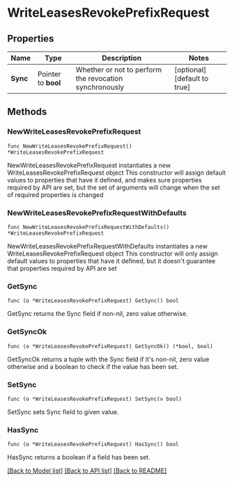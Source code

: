 # WriteLeasesRevokePrefixRequest

## Properties

Name | Type | Description | Notes
------------ | ------------- | ------------- | -------------
**Sync** | Pointer to **bool** | Whether or not to perform the revocation synchronously | [optional] [default to true]

## Methods

### NewWriteLeasesRevokePrefixRequest

`func NewWriteLeasesRevokePrefixRequest() *WriteLeasesRevokePrefixRequest`

NewWriteLeasesRevokePrefixRequest instantiates a new WriteLeasesRevokePrefixRequest object
This constructor will assign default values to properties that have it defined,
and makes sure properties required by API are set, but the set of arguments
will change when the set of required properties is changed

### NewWriteLeasesRevokePrefixRequestWithDefaults

`func NewWriteLeasesRevokePrefixRequestWithDefaults() *WriteLeasesRevokePrefixRequest`

NewWriteLeasesRevokePrefixRequestWithDefaults instantiates a new WriteLeasesRevokePrefixRequest object
This constructor will only assign default values to properties that have it defined,
but it doesn't guarantee that properties required by API are set

### GetSync

`func (o *WriteLeasesRevokePrefixRequest) GetSync() bool`

GetSync returns the Sync field if non-nil, zero value otherwise.

### GetSyncOk

`func (o *WriteLeasesRevokePrefixRequest) GetSyncOk() (*bool, bool)`

GetSyncOk returns a tuple with the Sync field if it's non-nil, zero value otherwise
and a boolean to check if the value has been set.

### SetSync

`func (o *WriteLeasesRevokePrefixRequest) SetSync(v bool)`

SetSync sets Sync field to given value.

### HasSync

`func (o *WriteLeasesRevokePrefixRequest) HasSync() bool`

HasSync returns a boolean if a field has been set.


[[Back to Model list]](../README.md#documentation-for-models) [[Back to API list]](../README.md#documentation-for-api-endpoints) [[Back to README]](../README.md)



